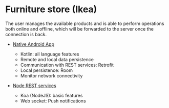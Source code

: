 # Furniture store (Ikea)

The user manages the available products and is able to perform operations both online and offline, which will be forwarded to the server once the connection is back.

- [Native Android App](https://github.com/ana-lazar/education/tree/main/year3/am/ikea-android-app)

  - Kotlin: all language features
  - Remote and local data persistence
  - Communication with REST services: Retrofit
  - Local persistence: Room
  - Monitor network connectivity

- [Node REST services](https://github.com/ana-lazar/education/tree/main/year3/am/node-server)

  - Koa (NodeJS): basic features
  - Web socket: Push notifications
